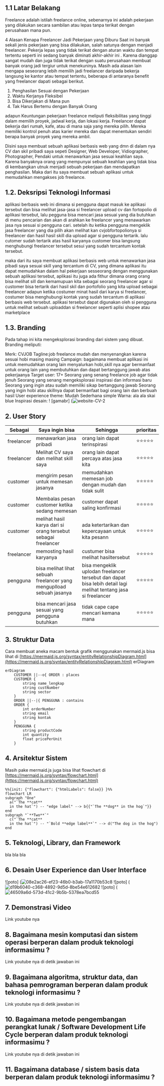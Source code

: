 ## 1.1 Latar Belakang

Freelance adalah istilah freelance online, sebenarnya ini adalah pekerjaan yang dilakukan secara sambilan atau lepas tanpa terikat dengan perusahaan mana pun.

4 Alasan Kenapa Freelancer Jadi Pekerjaan yang Diburu
Saat ini banyak sekali jenis pekerjaan yang bisa dilakukan, salah satunya dengan menjadi freelancer. Pekerja lepas yang tidak terikat dengan aturan waktu dan tempat tertentu seperti ini sedang banyak diminati akhir-akhir ini . Karena dianggap sangat mudah dan juga tidak terikat dengan suatu perusahaan membuat banyak orang jadi tergiur untuk menekuninya.
Masih ada alasan lain mengapa seseorang lebih memilih jadi freelancer daripada bekerja langsung ke kantor atau tempat tertentu, beberapa di antaranya benefit yang freelancer dapati sebagai berikut.
1. Penghasilan Sesuai dengan Pekerjaan
2. Waktu Kerjanya Fleksibel
3. Bisa Dikerjakan di Mana pun
4. Tak Harus Bertemu dengan Banyak Orang
   
adapun Keuntungan pekerjaan freelance meliputi fleksibilitas yang tinggi dalam memilih proyek, jadwal kerja, dan lokasi kerja. Freelancer dapat bekerja dari rumah, kafe, atau di mana saja yang mereka pilih. Mereka memiliki kontrol penuh atas karier mereka dan dapat menentukan sendiri berapa banyak proyek yang mereka ambil.

Disini saya membuat sebuah aplikasi berbasis web yang dmn di dalam nya CV dan skil pribadi saya sepeti Designer, Web Developer, Vidiographer, Photographer, Pendaki untuk menawarkan jasa sesuai keahlian saya.
Karena banyaknya orang yang mempunyai sebuah keahlian yang tidak bisa di kembangkan utnuk menjadi sebuah pekerjaan dan mendapatkan penghasilan. Maka dari itu saya membuat sebuah aplikasi untuk memudahkan mengakses job freelance.

## 1.2. Deksripsi Teknologi Informasi
aplikasi berbasis web ini dimana si pengguna dapat masuk ke aplikasi tersebut dan bisa melihat jasa-jasa si freelancer upload cv dan fortopolio di aplikasi tersebut, lalu pegguna bisa mencari jasa sesuai yang dia butuhkan di menu pencarian dan akan di arahkan ke freelancer yang menawarkan jasa nya sesuai si pengguna cari.
setelah itu ketika pengguna mengeklik jasa freelancer yang dia pilih akan melihat kan cvjobfortopolionya si freelancer dan hasil hasil skill dia upload agar si pengguna tertarik.
lalu cutomer sudah tertarik atas hasil karyanya customer bisa langsung menghubungi freelancer tersebut sesui yang sudah tercantum kontak tersebut.


maka dari itu saya membuat aplikasi berbasis web untuk menawarkan jasa pibadi saya sesuai skill yang tercantum di CV, yang dimana aplikasi itu dapat memudahkan dalam hal pekerjaan sesseorang dengan menggunakan sebuah aplikasi tersebut, aplikasi itu juga ada fithur dimana orang orang bisa melihat sill dan kemamupuan kita sebagai seorang freelancer agar si customer bisa tertarik dari hasil skil dan portofolio yang kita upload sebagai freelancer adapun ketika costumer minat hasil dari karya si freelancer, costumer bisa menghubungi kontak yang sudah tercantum di aplikasi berbasis web tersebut.
aplikasi tersebut dapat digunakan oleh si pengguna untuk melihat sebuah uploaddan si freelancer seperti aplisi shopee atau marketplace 




## 1.3. Branding

Pada tahap ini kita mengeksplorasi branding dari sistem yang dibuat. Branding meliputi:

Merk: CVJOB
Tagline:job freelance mudah dan menyenangkan karena sesuai hobi masing masing
Campaign: bagaimana membuat aplikasi ini untuk memudahkan orang lain menyalurkan hobi,skill nya agar bermanfaat untuk orang lain yang membutuhkan dan dapat bertanggung jawab atas pekerjaanya
Target user:
17+
Seorang yang senang freelance job agar tidak jenuh
Seorang yang senang mengeksplorasi inspirasi dan informasi baru
Seorang yang ingin atau sudah memiliki sikap bertanggung jawab
Seorang yang ingin hobi atau skillnya dapat bermanfaat bagi orang lain dan berbuah hasil
User experience theme:
Mudah
Sederhana
simple
Warna: ala ala skai blue 
Inspirasi desain:
! [gamabr] (![website-CV-2](https://github.com/Hasbi2104/tugas-uts/assets/144440884/c3b92318-b8a5-4577-b2a3-0ac497cee17e)

## 2. User Story

Sebagai | Saya ingin bisa| Sehingga | prioritas 
---|---|---|---
freelancer | menawarkan jasa pribadi| orang lain dapat terinspirasi | ⭐⭐⭐⭐⭐
freelancer | Melihat CV saya dan melihat skill saya | orang lain dapat percaya atas jasa kita | ⭐⭐⭐⭐⭐
customer | mengirim pesan untuk memesan jasanya | memudahkan memesan job dengan mudah dan tidak sulit | ⭐⭐⭐⭐⭐
customer | Membalas pesan customer ketika sedang memesan | customer dapat saling konfirmasi | ⭐⭐⭐⭐⭐
customer | melihat hasil karya dari si orang tersebut sebagai freelancer | ada ketertarikan dan kepercayaan untuk kita pesann | ⭐⭐⭐⭐⭐
freelancer | memosting hasil karyanya | custumer bisa melihat hasiltersebut | ⭐⭐⭐⭐⭐ 
pengguna | bisa melihat lihat sebuah freelancer yang menguplload sebuah jasanya | bisa mengeklik uplodan freelancer tersebut dan dapat bisa lebih detail lagi melihat tentang jasa si freelancer |  ⭐⭐⭐⭐⭐ 
pengguna | bisa mencari jasa sesuai yang pengguna butuhkan | tidak cape cape mencari kemana mana | ⭐⭐⭐⭐⭐
## 3. Struktur Data
Cara membuat aneka macam bentuk grafik menggunakan mermaid.js bisa lihat di [https://mermaid.js.org/syntax/entityRelationshipDiagram.html](https://mermaid.js.org/syntax/entityRelationshipDiagram.html) 
erDiagram
  


  
```mermaid
erDiagram
    CUSTOMER ||--o{ ORDER : places
    CUSTOMER {
        string name_lengkap
        string custNumber
        string sector
    }
    ORDER ||--|{ PENGGUNA : contains
    ORDER {
        int orderNumber
        string email
        string kontak
    }
    PENGGUNA {
        string productCode
        int quantity
        float pricePerUnit
    }
```
## 4. Arsitektur Sistem

Masih pake mermaid.js juga bisa lihat flowchart di [https://mermaid.js.org/syntax/flowchart.html](https://mermaid.js.org/syntax/flowchart.html)



```mermaid
%%{init: {"flowchart": {"htmlLabels": false}} }%%
flowchart LR
subgraph "One"
  a("`The **cat**
  in the hat`") -- "edge label" --> b{{"`The **dog** in the hog`"}}
end
subgraph "`**Two**`"
  c("`The **cat**
  in the hat`") -- "`Bold **edge label**`" --> d("The dog in the hog")
end
```
## 5. Teknologi, Library, dan Framework

bla bla bla

## 6. Desain User Experience dan User Interface

![poto] (![08e2ac26-ef23-46b0-b3ab-17a1170b53c8](https://github.com/Hasbi2104/tugas-uts/assets/144440884/5c40af08-7e53-44ff-bdfb-817316fae4a5)
![poto] (![d19b6040-c368-4892-9d5d-8be54e612682](https://github.com/Hasbi2104/tugas-uts/assets/144440884/5e1b874c-cd27-4850-8c6a-672da1881ac3)
![poto] (![46509a6d-573d-41c2-9b5b-5378ea7bcd55](https://github.com/Hasbi2104/tugas-uts/assets/144440884/82c343cb-5b33-4b07-b53d-a736adbeb3cf)



## 7. Demonstrasi Video

Link youtube nya

## 8. Bagaimana mesin komputasi dan sistem operasi berperan dalam produk teknologi informasimu ?

Link youtube nya di detik jawaban ini

## 9. Bagaimana algoritma, struktur data, dan bahasa pemrograman berperan dalam produk teknologi informasimu ?

Link youtube nya di detik jawaban ini

## 10. Bagaimana metode pengembangan perangkat lunak / Software Development Life Cycle berperan dalam produk teknologi informasimu ?

Link youtube nya di detik jawaban ini

## 11. Bagaimana database / sistem basis data berperan dalam produk teknologi informasimu ?


